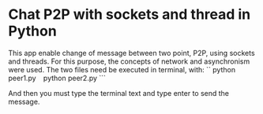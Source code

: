 # Chat P2P with sockets and thread in Python

This app enable change of message between two point, P2P, using sockets and threads. For this purpose, the concepts of network and asynchronism were used.
The two files need be executed in terminal, with:
`` python peer1.py ```
``` python peer2.py ```

And then you must type the terminal text and type enter to send the message.
